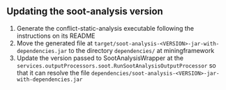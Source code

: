 ## Updating the soot-analysis version

1. Generate the conflict-static-analysis executable following the instructions on its README
2. Move the generated file at `target/soot-analysis-<VERSION>-jar-with-dependencies.jar` to the directory `dependencies/` at miningframework
3. Update the version passed to SootAnalysisWrapper at the `services.outputProcessors.soot.RunSootAnalysisOutputProcessor` so that it can resolve the file `dependencies/soot-analysis-<VERSION>-jar-with-dependencies.jar`
